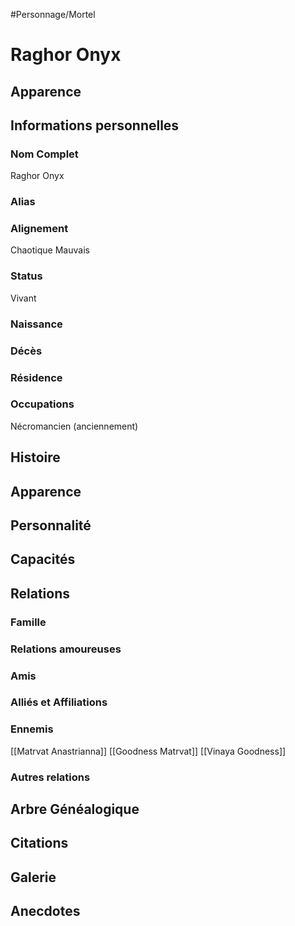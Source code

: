 #Personnage/Mortel 

# Raghor Onyx

## Apparence

## Informations personnelles
### Nom Complet
Raghor Onyx

### Alias

### Alignement
Chaotique Mauvais

### Status
Vivant

### Naissance

### Décès

### Résidence

### Occupations
Nécromancien (anciennement)

## Histoire

## Apparence

## Personnalité

## Capacités

## Relations
### Famille
### Relations amoureuses
### Amis
### Alliés et Affiliations
### Ennemis
[[Matrvat Anastrianna]]
[[Goodness Matrvat]]
[[Vinaya Goodness]]

### Autres relations

## Arbre Généalogique

## Citations

## Galerie

## Anecdotes